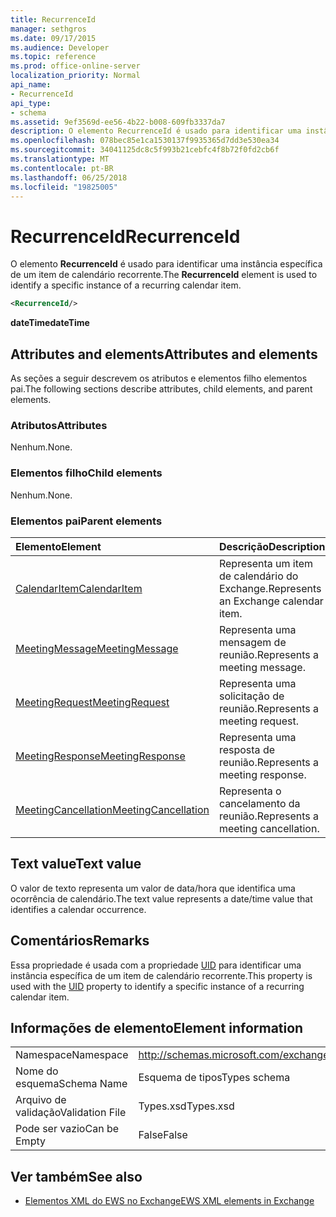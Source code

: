 ```yaml
---
title: RecurrenceId
manager: sethgros
ms.date: 09/17/2015
ms.audience: Developer
ms.topic: reference
ms.prod: office-online-server
localization_priority: Normal
api_name:
- RecurrenceId
api_type:
- schema
ms.assetid: 9ef3569d-ee56-4b22-b008-609fb3337da7
description: O elemento RecurrenceId é usado para identificar uma instância específica de um item de calendário recorrente.
ms.openlocfilehash: 078bec85e1ca1530137f9935365d7dd3e530ea34
ms.sourcegitcommit: 34041125dc8c5f993b21cebfc4f8b72f0fd2cb6f
ms.translationtype: MT
ms.contentlocale: pt-BR
ms.lasthandoff: 06/25/2018
ms.locfileid: "19825005"
---
```

# <a name="recurrenceid"></a><span data-ttu-id="08c9f-103">RecurrenceId</span><span class="sxs-lookup"><span data-stu-id="08c9f-103">RecurrenceId</span></span>

<span data-ttu-id="08c9f-104">O elemento **RecurrenceId** é usado para identificar uma instância específica de um item de calendário recorrente.</span><span class="sxs-lookup"><span data-stu-id="08c9f-104">The **RecurrenceId** element is used to identify a specific instance of a recurring calendar item.</span></span> 
  
```xml
<RecurrenceId/>
```

 <span data-ttu-id="08c9f-105">**dateTime**</span><span class="sxs-lookup"><span data-stu-id="08c9f-105">**dateTime**</span></span>
## <a name="attributes-and-elements"></a><span data-ttu-id="08c9f-106">Attributes and elements</span><span class="sxs-lookup"><span data-stu-id="08c9f-106">Attributes and elements</span></span>

<span data-ttu-id="08c9f-107">As seções a seguir descrevem os atributos e elementos filho elementos pai.</span><span class="sxs-lookup"><span data-stu-id="08c9f-107">The following sections describe attributes, child elements, and parent elements.</span></span>
  
### <a name="attributes"></a><span data-ttu-id="08c9f-108">Atributos</span><span class="sxs-lookup"><span data-stu-id="08c9f-108">Attributes</span></span>

<span data-ttu-id="08c9f-109">Nenhum.</span><span class="sxs-lookup"><span data-stu-id="08c9f-109">None.</span></span>
  
### <a name="child-elements"></a><span data-ttu-id="08c9f-110">Elementos filho</span><span class="sxs-lookup"><span data-stu-id="08c9f-110">Child elements</span></span>

<span data-ttu-id="08c9f-111">Nenhum.</span><span class="sxs-lookup"><span data-stu-id="08c9f-111">None.</span></span>
  
### <a name="parent-elements"></a><span data-ttu-id="08c9f-112">Elementos pai</span><span class="sxs-lookup"><span data-stu-id="08c9f-112">Parent elements</span></span>

|<span data-ttu-id="08c9f-113">**Elemento**</span><span class="sxs-lookup"><span data-stu-id="08c9f-113">**Element**</span></span>|<span data-ttu-id="08c9f-114">**Descrição**</span><span class="sxs-lookup"><span data-stu-id="08c9f-114">**Description**</span></span>|
|:-----|:-----|
|[<span data-ttu-id="08c9f-115">CalendarItem</span><span class="sxs-lookup"><span data-stu-id="08c9f-115">CalendarItem</span></span>](calendaritem.md) <br/> |<span data-ttu-id="08c9f-116">Representa um item de calendário do Exchange.</span><span class="sxs-lookup"><span data-stu-id="08c9f-116">Represents an Exchange calendar item.</span></span>  <br/> |
|[<span data-ttu-id="08c9f-117">MeetingMessage</span><span class="sxs-lookup"><span data-stu-id="08c9f-117">MeetingMessage</span></span>](meetingmessage.md) <br/> |<span data-ttu-id="08c9f-118">Representa uma mensagem de reunião.</span><span class="sxs-lookup"><span data-stu-id="08c9f-118">Represents a meeting message.</span></span>  <br/> |
|[<span data-ttu-id="08c9f-119">MeetingRequest</span><span class="sxs-lookup"><span data-stu-id="08c9f-119">MeetingRequest</span></span>](meetingrequest.md) <br/> |<span data-ttu-id="08c9f-120">Representa uma solicitação de reunião.</span><span class="sxs-lookup"><span data-stu-id="08c9f-120">Represents a meeting request.</span></span>  <br/> |
|[<span data-ttu-id="08c9f-121">MeetingResponse</span><span class="sxs-lookup"><span data-stu-id="08c9f-121">MeetingResponse</span></span>](meetingresponse.md) <br/> |<span data-ttu-id="08c9f-122">Representa uma resposta de reunião.</span><span class="sxs-lookup"><span data-stu-id="08c9f-122">Represents a meeting response.</span></span>  <br/> |
|[<span data-ttu-id="08c9f-123">MeetingCancellation</span><span class="sxs-lookup"><span data-stu-id="08c9f-123">MeetingCancellation</span></span>](meetingcancellation.md) <br/> |<span data-ttu-id="08c9f-124">Representa o cancelamento da reunião.</span><span class="sxs-lookup"><span data-stu-id="08c9f-124">Represents a meeting cancellation.</span></span>  <br/> |
   
## <a name="text-value"></a><span data-ttu-id="08c9f-125">Text value</span><span class="sxs-lookup"><span data-stu-id="08c9f-125">Text value</span></span>

<span data-ttu-id="08c9f-126">O valor de texto representa um valor de data/hora que identifica uma ocorrência de calendário.</span><span class="sxs-lookup"><span data-stu-id="08c9f-126">The text value represents a date/time value that identifies a calendar occurrence.</span></span>
  
## <a name="remarks"></a><span data-ttu-id="08c9f-127">Comentários</span><span class="sxs-lookup"><span data-stu-id="08c9f-127">Remarks</span></span>

<span data-ttu-id="08c9f-128">Essa propriedade é usada com a propriedade [UID](uid.md) para identificar uma instância específica de um item de calendário recorrente.</span><span class="sxs-lookup"><span data-stu-id="08c9f-128">This property is used with the [UID](uid.md) property to identify a specific instance of a recurring calendar item.</span></span> 
  
## <a name="element-information"></a><span data-ttu-id="08c9f-129">Informações de elemento</span><span class="sxs-lookup"><span data-stu-id="08c9f-129">Element information</span></span>

|||
|:-----|:-----|
|<span data-ttu-id="08c9f-130">Namespace</span><span class="sxs-lookup"><span data-stu-id="08c9f-130">Namespace</span></span>  <br/> |http://schemas.microsoft.com/exchange/services/2006/types  <br/> |
|<span data-ttu-id="08c9f-131">Nome do esquema</span><span class="sxs-lookup"><span data-stu-id="08c9f-131">Schema Name</span></span>  <br/> |<span data-ttu-id="08c9f-132">Esquema de tipos</span><span class="sxs-lookup"><span data-stu-id="08c9f-132">Types schema</span></span>  <br/> |
|<span data-ttu-id="08c9f-133">Arquivo de validação</span><span class="sxs-lookup"><span data-stu-id="08c9f-133">Validation File</span></span>  <br/> |<span data-ttu-id="08c9f-134">Types.xsd</span><span class="sxs-lookup"><span data-stu-id="08c9f-134">Types.xsd</span></span>  <br/> |
|<span data-ttu-id="08c9f-135">Pode ser vazio</span><span class="sxs-lookup"><span data-stu-id="08c9f-135">Can be Empty</span></span>  <br/> |<span data-ttu-id="08c9f-136">False</span><span class="sxs-lookup"><span data-stu-id="08c9f-136">False</span></span>  <br/> |
   
## <a name="see-also"></a><span data-ttu-id="08c9f-137">Ver também</span><span class="sxs-lookup"><span data-stu-id="08c9f-137">See also</span></span>



- [<span data-ttu-id="08c9f-138">Elementos XML do EWS no Exchange</span><span class="sxs-lookup"><span data-stu-id="08c9f-138">EWS XML elements in Exchange</span></span>](ews-xml-elements-in-exchange.md)

